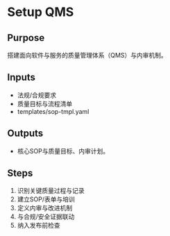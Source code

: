 # Setup QMS

## Purpose

搭建面向软件与服务的质量管理体系（QMS）与内审机制。

## Inputs

- 法规/合规要求
- 质量目标与流程清单
- templates/sop-tmpl.yaml

## Outputs

- 核心SOP与质量目标、内审计划。

## Steps

1. 识别关键质量过程与记录
2. 建立SOP/表单与培训
3. 定义内审与改进机制
4. 与合规/安全证据联动
5. 纳入发布前检查
